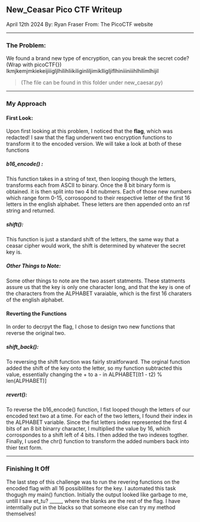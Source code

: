 ## New_Ceasar Pico CTF Writeup

April 12th 2024
By: Ryan Fraser
From: The PicoCTF website

---

### The Problem: 

We found a brand new type of encryption, can you break the secret code? (Wrap with picoCTF{}) lkmjkemjmkiekeijiiigljlhilihliikiliginliljimiklligljiflhiniiiniiihlhilimlhijil
> (The file can be found in this folder under new_caesar.py)

---

### My Approach

#### First Look:

Upon first looking at this problem, I noticed that the **flag**, which was redacted! I saw that the flag underwent two encryption functions to transform it to the encoded version. We will take a look at both of these functions

##### b16_encode() :

This function takes in a string of text, then looping though the letters, transforms each from ASCII to binary. Once the 8 bit binary form is obtained. it is then split into two 4 bit nubmers. Each of those new numbers which range form 0-15, corrosopond to their respective letter of the first 16 letters in the english alphabet. These letters are then appended onto an rsf string and returned.

##### shift():

This function is just a standard shift of the letters, the same way that a ceasar cipher would work, the shift is determined by whatever the secret key is.

##### Other Things to Note:

Some other things to note are the two assert statments. These statments assure us that the key is only one character long, and that the key is one of the characters from the ALPHABET varaiable, which is the first 16 charaters of the english alphabet.

#### Reverting the Functions

In order to decrpyt the flag, I chose to design two new functions that reverse the original two.

##### shift_back():

To reversing the shift function was fairly straitforward. The orginal function added the shift of the key onto the letter, so my function subtracted this value, essentially changing the + to a - in ALPHABET[(t1 - t2) % len(ALPHABET)]

##### revert():

To reverse the b16_encode() function, I fist looped though the letters of our encoded text two at a time. For each of the two letters, I found their index in the ALPHABET variable. Since the fist letters index represented the first 4 bits of an 8 bit binarry character, I multiplied the value by 16, which corrospondes to a shift left of 4 bits. I then added the two indexes togther. Finally, I used the chr() function to transform the added numbers back into thier text form.

---

### Finishing It Off

The last step of this challenge was to run the revering functions on the encoded flag with all 16 possiblilites for the key. I automated this task thogugh my main() function. Initially the output looked like garbage to me, untill I saw et_tu? _____, where the blanks are the rest of the flag. I have interntially put in the blacks so that someone else can try my method themselves!




